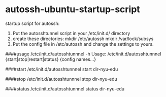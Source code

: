 autossh-ubuntu-startup-script
=============================

startup script for autossh:

1. Put the autosshtunnel script in your /etc/init.d/ directory
2. create these directories: 
	mkdir /etc/autossh
	mkdir /var/lock/subsys
3. Put the config file in /etc/autossh and change the settings to yours.


####usage
/etc/init.d/autosshtunnnel -h
Usage: /etc/init.d/autosshtunnnel {start|stop|restart|status} {config names...}

####start
/etc/init.d/autosshtunnnel start dir-nyu-edu

####stop
/etc/init.d/autosshtunnnel stop dir-nyu-edu

####status
/etc/init.d/autosshtunnnel status dir-nyu-edu
